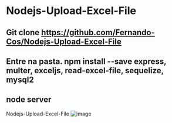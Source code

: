 # Nodejs-Upload-Excel-File
## Git clone https://github.com/Fernando-Cos/Nodejs-Upload-Excel-File
## Entre na pasta. npm install --save express, multer, exceljs, read-excel-file, sequelize, mysql2
## node server
Nodejs-Upload-Excel-File
![image](https://user-images.githubusercontent.com/69087075/111156990-1c748c00-8575-11eb-986c-c55a408d133e.png)
